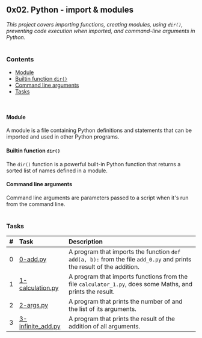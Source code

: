 ## 0x02. Python - import & modules
_This project covers importing functions, creating modules, using `dir()`, preventing code execution when imported, and command-line arguments in Python._
<br><br>

### Contents
- [Module](#module)
- [Builtin function `dir()`](#builtin-function-dir)
- [Command line arguments](#command-line-arguments)
- [Tasks](#Tasks)
<br>

#### Module
A module is a file containing Python definitions and statements that can be imported and used in other Python programs.

#### Builtin function `dir()`
The `dir()` function is a powerful built-in Python function that returns a sorted list of names defined in a module.

#### Command line arguments
Command line arguments are parameters passed to a script when it's run from the command line.
<br><br>

### Tasks
|#| Task | Description |
|:--| :-- | :---------- |
|0| [0-add.py](./0-add.py) | A program that imports the function `def add(a, b):` from the file `add_0.py` and prints the result of the addition. |
|1| [1-calculation.py](./1-calculation.py) | A program that imports functions from the file `calculator_1.py`, does some Maths, and prints the result. |
|2| [2-args.py](./2-args.py) | A program that prints the number of and the list of its arguments. |
|3| [3-infinite_add.py](./3-infinite_add.py) | A program that prints the result of the addition of all arguments. |



<!-- 
## 0x02. Python - import & modules
_This project covers importing functions, creating modules, using dir(), preventing code execution when imported, and command-line arguments in Python._

<br>


### Contents
- [Module](#Module)
- Buitin function **`dir()`**
- Command line arguments


<br>


### 📄 Tasks
|#|File|Description|
|:---|:---|:---|
|0|[0-add.py](./0-add.py)| A program that imports the function def add(a, b): from the file add_0.py and prints the result of the addition|
|1|[1-calculation.py](./1-calculation.py)|A program that imports functions from the file calculator_1.py, does some Maths, and prints the result|
|2|[2-args.py](./2-args.py)|A program that prints the number of and the list of its arguments|
|3|[3-infinite_add.py](./3-infinite_add.py)|A program that prints the result of the addition of all arguments|


<br>


#### Module ####
A module is a file containing Python definitions and statements that can be imported and used in other Python programs


<br><br>
 -->
